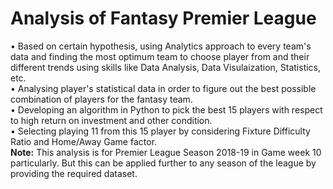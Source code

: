 # Analysis of Fantasy Premier League

• Based on certain hypothesis, using Analytics approach to every team's data and finding the most optimum team to choose player from and their different trends using skills like Data Analysis, Data Visulaization, Statistics, etc. <br>
• Analysing player's statistical data  in order to figure out the best possible combination of players for the fantasy team. <br>
• Developing an algorithm in Python to pick the best 15 players with respect to high return on investment and other condition. <br>
• Selecting playing 11 from this 15 player by considering Fixture Difficulty Ratio and Home/Away Game factor. <br>
**Note:** This analysis is for Premier League Season 2018-19 in Game week 10 particularly. But this can be applied further to any season of the league by providing the required dataset.
